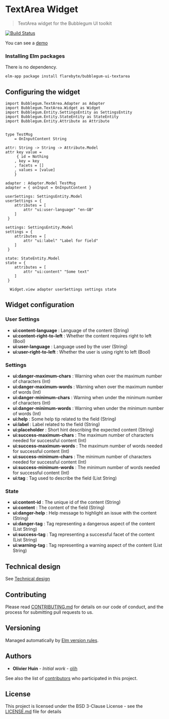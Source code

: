 # TextArea Widget

> TextArea widget for the Bubblegum UI toolkit

[![Build Status](https://semaphoreci.com/api/v1/olih/bubblegum-ui-textarea/branches/master/badge.svg)](https://semaphoreci.com/olih/bubblegum-ui-textarea)

You can see a [demo](https://flarebyte.github.io/bubblegum-ui-textarea/)

### Installing Elm packages

There is no dependency.

```
elm-app package install flarebyte/bubblegum-ui-textarea
```

## Configuring the widget

```
import Bubblegum.TextArea.Adapter as Adapter
import Bubblegum.TextArea.Widget as Widget
import Bubblegum.Entity.SettingsEntity as SettingsEntity
import Bubblegum.Entity.StateEntity as StateEntity
import Bubblegum.Entity.Attribute as Attribute


type TestMsg
    = OnInputContent String

attr: String -> String -> Attribute.Model
attr key value =
     { id = Nothing
    , key = key
    , facets = []
    , values = [value]
    }  

adapter : Adapter.Model TestMsg
adapter = { onInput = OnInputContent }

userSettings: SettingsEntity.Model
userSettings = {
    attributes = [
        attr "ui:user-language" "en-GB"
    ]
 }

settings: SettingsEntity.Model
settings = {
    attributes = [
        attr "ui:label" "Label for field"
    ]
 }

state: StateEntity.Model
state = {
    attributes = [
        attr "ui:content" "Some text"
    ]
 }

  Widget.view adapter userSettings settings state     

```

## Widget configuration

### User Settings

 * **ui:content-language** : Language of the content (String)
 * **ui:content-right-to-left** : Whether the content requires right to left (Bool)
 * **ui:user-language** : Language used by the user (String)
 * **ui:user-right-to-left** : Whether the user is using right to left (Bool)

### Settings

 * **ui:danger-maximum-chars** : Warning when over the maximum number of characters (Int)
 * **ui:danger-maximum-words** : Warning when over the maximum number of words (Int)
 * **ui:danger-minimum-chars** : Warning when under the minimum number of characters (Int)
 * **ui:danger-minimum-words** : Warning when under the minimum number of words (Int)
 * **ui:help** : Some help tip related to the field (String)
 * **ui:label** : Label related to the field (String)
 * **ui:placeholder** : Short hint describing the expected content (String)
 * **ui:success-maximum-chars** : The maximum number of characters needed for successful content (Int)
 * **ui:success-maximum-words** : The maximum number of words needed for successful content (Int)
 * **ui:success-minimum-chars** : The minimum number of characters needed for successful content (Int)
 * **ui:success-minimum-words** : The minimum number of words needed for successful content (Int)
 * **ui:tag** : Tag used to describe the field (List String)

### State

 * **ui:content-id** : The unique id of the content (String)
 * **ui:content** : The content of the field (String)
 * **ui:danger-help** : Help message to highlight an issue with the content (String)
 * **ui:danger-tag** : Tag representing a dangerous aspect of the content (List String)
 * **ui:success-tag** : Tag representing a successful facet of the content (List String)
 * **ui:warning-tag** : Tag representing a warning aspect of the content (List String)

## Technical design

See [Technical design](TECHNICAL_DESIGN.md)

## Contributing

Please read [CONTRIBUTING.md](CONTRIBUTING.md) for details on our code of conduct, and the process for submitting pull requests to us.

## Versioning

Managed automatically by [Elm version rules](https://github.com/elm-lang/elm-package#version-rules).

## Authors

* **Olivier Huin** - *Initial work* - [olih](https://github.com/olih)

See also the list of [contributors](https://github.com/flarebyte/bubblegum-ui-textarea/graphs/contributors) who participated in this project.

## License

This project is licensed under the BSD 3-Clause License - see the [LICENSE.md](LICENSE) file for details
